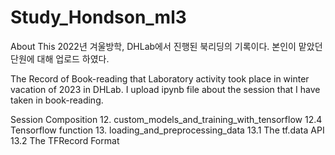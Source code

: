 # Study_Hondson_ml3

About This
2022년 겨울방학, DHLab에서 진행된 북리딩의 기록이다.
본인이 맡았던 단원에 대해 업로드 하였다.

The Record of Book-reading that Laboratory activity took place in winter vacation of 2023 in DHLab.
I upload ipynb file about the session that I have taken in book-reading.

Session Composition
12. custom_models_and_training_with_tensorflow
12.4 Tensorflow function
13. loading_and_preprocessing_data
13.1 The tf.data API
13.2 The TFRecord Format
